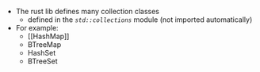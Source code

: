 - The rust lib defines many collection classes
	- defined in the *`std::collections`* module (not imported automatically)
- For example:
	- [[HashMap]]
	- BTreeMap
	- HashSet
	- BTreeSet